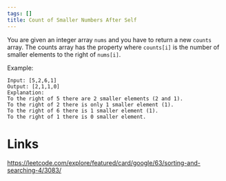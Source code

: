 ```yaml
---
tags: []
title: Count of Smaller Numbers After Self
---
```


You are given an integer array `nums` and you have to return a new `counts` array. The counts array has the property where `counts[i]` is the number of smaller elements to the right of `nums[i]`.

Example:

```
Input: [5,2,6,1]
Output: [2,1,1,0] 
Explanation:
To the right of 5 there are 2 smaller elements (2 and 1).
To the right of 2 there is only 1 smaller element (1).
To the right of 6 there is 1 smaller element (1).
To the right of 1 there is 0 smaller element.
```

# Links
https://leetcode.com/explore/featured/card/google/63/sorting-and-searching-4/3083/
